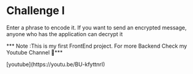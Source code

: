 <h1>Challenge I</h1>
<p>Enter a phrase to encode it. If you want to send an encrypted message, anyone who has the application can decrypt it</p>


<p>*** Note :This is my first FrontEnd project. For more Backend Check my Youtube Channel 👀***</p>
[youtube](https://youtu.be/BU-kfyttnrI)

<!---
EduardoCruzDev
--->
